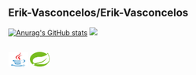 
## Erik-Vasconcelos/Erik-Vasconcelos

[![Anurag's GitHub stats](https://github-readme-stats.vercel.app/api?username=Erik-Vasconcelos&count_private=true&show_icons=true&theme=dark)](https://github.com/Erik-Vasconcelos/github-readme-stats)
<img src="https://github-readme-stats.vercel.app/api/top-langs/?username=Erik-Vasconcelos&layout=compact&theme=dark"/>

<div style="display: inline_block"><br>
  <img align="center" alt="Java" height="30" width="40" src="https://raw.githubusercontent.com/devicons/devicon/master/icons/java/java-original.svg">
  <img align="center" alt="Java" height="30" width="40" src="https://github.com/devicons/devicon/blob/master/icons/spring/spring-original.svg">
</div>
